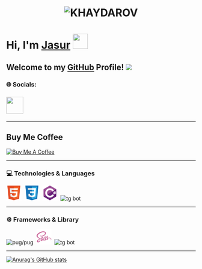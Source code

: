 <h1 align="center">
  <img src="/my mine.svg" alt="KHAYDAROV" />
</h1>

# Hi, I'm <a href="https://t.me/setup_Windows11" target="_blank">Jasur</a> <img src="https://media0.giphy.com/media/v1.Y2lkPTc5MGI3NjExb20yeXlndGU1OWdjMmk4bWtsYXlwODFsczJmc3RrNW9vMnZ6MnBhdSZlcD12MV9pbnRlcm5hbF9naWZfYnlfaWQmY3Q9cw/eACGztkTkisd5n2uNU/giphy.gif" width="40px" height="40px">

Welcome to my <a href="https://t.me/setup_Windows11">GitHub<a/> Profile! <img src="https://upload.wikimedia.org/wikipedia/commons/c/c2/GitHub_Invertocat_Logo.svg" width="30px">
---


<h3> 🌐 Socials:<h3>

<a href="https://t.me/KanYonA" target="_blank"><img src="https://upload.wikimedia.org/wikipedia/commons/thumb/8/82/Telegram_logo.svg/800px-Telegram_logo.svg.png" width="45" height="45"></a>

---

<h2>Buy Me Coffee</h2>
<a href="https://www.buymeacoffee.com/viyeounvi5"><img src="https://camo.githubusercontent.com/32d063e68f27818bc6890accd7462e36f62985cf716707aa8e7dfa1d04a47074/68747470733a2f2f63646e2e6275796d6561636f666665652e636f6d2f627574746f6e732f76322f64656661756c742d7265642e706e67" alt="Buy Me A Coffee" width="150" data-canonical-src="https://cdn.buymeacoffee.com/buttons/v2/default-red.png" style="max-width: 100%;"> </a>

---
### 💻 Technologies & Languages

<div>
  <img src="https://github.com/devicons/devicon/blob/master/icons/html5/html5-original.svg" title="html5" alt="html5" width="40" height="40"/>&nbsp
  <img src="https://github.com/devicons/devicon/blob/master/icons/css3/css3-original.svg" title="css" alt="css3" width="40" height="40"/>&nbsp
  <img src="https://raw.githubusercontent.com/devicons/devicon/master/icons/csharp/csharp-original.svg" alt="csharp" width="40" height="40"/>&nbsp
  <img src="https://miro.medium.com/v2/resize:fit:300/1*YVTFl1UEkt3_rkez-DIU9w.png" alt="tg bot" width="40" height="40"/>&nbsp
</div>

---

### ⚙️  Frameworks & Library

<div>
  <img src="https://pugjs.org/images/favicon-32x32.png" title="pug/pug" alt="pug/pug" width="40" height="40"/>&nbsp;
  <img src="https://github.com/devicons/devicon/blob/master/icons/sass/sass-original.svg" title="sass/scss" alt="sass/scss" width="40" height="40"/>&nbsp;
  <img src="https://upload.wikimedia.org/wikipedia/commons/thumb/4/48/Markdown-mark.svg/800px-Markdown-mark.svg.png" alt="tg bot" width="60" height="40"/>&nbsp
</div>

---

[![Anurag's GitHub stats](https://github-readme-stats.vercel.app/api?username=ha7darov)](https://github.com/anuraghazra/github-readme-stats)


